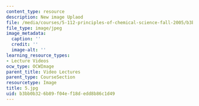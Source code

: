 ```yaml
---
content_type: resource
description: New image Uplaod
file: /media/courses/5-112-principles-of-chemical-science-fall-2005/b3bb0b326b89f04ef18dedd8b86c1d49_5.jpg
file_type: image/jpeg
image_metadata:
  caption: ''
  credit: ''
  image-alt: ''
learning_resource_types:
- Lecture Videos
ocw_type: OCWImage
parent_title: Video Lectures
parent_type: CourseSection
resourcetype: Image
title: 5.jpg
uid: b3bb0b32-6b89-f04e-f18d-edd8b86c1d49
---
```


